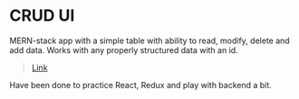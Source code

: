 # CRUD UI
MERN-stack app with a simple table with ability to read, modify, delete and add data.
Works with any properly structured data with an id.

> <a href="https://crud-ui.herokuapp.com/" target="_blank">Link</a>

Have been done to practice React, Redux and play with backend a bit.
